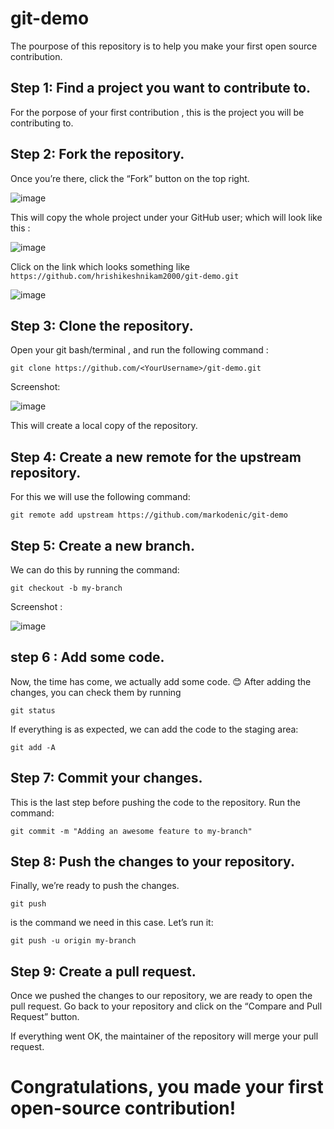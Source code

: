 # git-demo

The pourpose of this repository is to help you make your first open source contribution.

## Step 1: Find a project you want to contribute to.

For the porpose of your first contribution , this is the project you will be contributing to.

## Step 2: Fork the repository.

Once you’re there, click the “Fork” button on the top right.

![image](https://user-images.githubusercontent.com/58680992/127108239-e049f437-cb12-4667-b7f2-d5b79ee22c53.png)

This will copy the whole project under your GitHub user; which will look like this :

![image](https://user-images.githubusercontent.com/58680992/127108385-ed2119ee-f71c-4938-8c2b-6df1ddb43cce.png)

Click on the link which looks something like `https://github.com/hrishikeshnikam2000/git-demo.git`

![image](https://user-images.githubusercontent.com/58680992/127108576-f6c3403b-aa18-49d8-8678-d050496b1c4b.png)

## Step 3: Clone the repository.

Open your git bash/terminal , and run the following command :

` git clone https://github.com/<YourUsername>/git-demo.git `

Screenshot:

![image](https://user-images.githubusercontent.com/58680992/127108982-39a93cd5-ce67-4df8-9d3d-ac7ffaaa5421.png)

This will create a local copy of the repository.

## Step 4: Create a new remote for the upstream repository.

For this we will use the following command:

` git remote add upstream https://github.com/markodenic/git-demo `

## Step 5: Create a new branch.

We can do this by running the command:

` git checkout -b my-branch `

Screenshot :

![image](https://user-images.githubusercontent.com/58680992/127109773-3390234c-462a-4f66-bc0f-284b574e6d82.png)

## step 6 : Add some code.

Now, the time has come, we actually add some code. 😊
After adding the changes, you can check them by running 

`git status`

If everything is as expected, we can add the code to the staging area:

`git add -A`

## Step 7: Commit your changes.

This is the last step before pushing the code to the repository.
Run the command:


`git commit -m "Adding an awesome feature to my-branch"`

## Step 8: Push the changes to your repository.

Finally, we’re ready to push the changes.

`git push` 

is the command we need in this case. Let’s run it:

`git push -u origin my-branch `

## Step 9: Create a pull request.

Once we pushed the changes to our repository, we are ready to open the pull request.
Go back to your repository and click on the “Compare and Pull Request” button.

If everything went OK, the maintainer of the repository will merge your pull request.

# Congratulations, you made your first open-source contribution!
